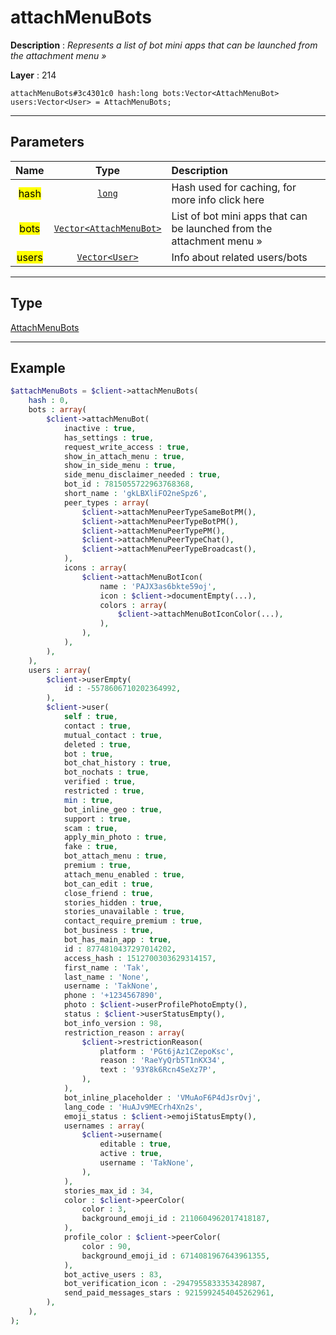 # attachMenuBots

**Description** : *Represents a list of bot mini apps that can be launched from the attachment menu &raquo;*

**Layer** : 214

```tl
attachMenuBots#3c4301c0 hash:long bots:Vector<AttachMenuBot> users:Vector<User> = AttachMenuBots;
```

---

## Parameters

| Name | Type | Description |
| :---: | :---: | :--- |
| <mark>hash</mark> | [`long`](type/long) | Hash used for caching, for more info click here |
| <mark>bots</mark> | [`Vector<AttachMenuBot>`](type/AttachMenuBot) | List of bot mini apps that can be launched from the attachment menu » |
| <mark>users</mark> | [`Vector<User>`](type/User) | Info about related users/bots |

---

## Type

[AttachMenuBots](type/AttachMenuBots)

---

## Example

```php
$attachMenuBots = $client->attachMenuBots(
	hash : 0,
	bots : array(
		$client->attachMenuBot(
			inactive : true,
			has_settings : true,
			request_write_access : true,
			show_in_attach_menu : true,
			show_in_side_menu : true,
			side_menu_disclaimer_needed : true,
			bot_id : 7815055722963768368,
			short_name : 'gkLBXliFO2neSpz6',
			peer_types : array(
				$client->attachMenuPeerTypeSameBotPM(),
				$client->attachMenuPeerTypeBotPM(),
				$client->attachMenuPeerTypePM(),
				$client->attachMenuPeerTypeChat(),
				$client->attachMenuPeerTypeBroadcast(),
			),
			icons : array(
				$client->attachMenuBotIcon(
					name : 'PAJX3as6bkte59oj',
					icon : $client->documentEmpty(...),
					colors : array(
						$client->attachMenuBotIconColor(...),
					),
				),
			),
		),
	),
	users : array(
		$client->userEmpty(
			id : -5578606710202364992,
		),
		$client->user(
			self : true,
			contact : true,
			mutual_contact : true,
			deleted : true,
			bot : true,
			bot_chat_history : true,
			bot_nochats : true,
			verified : true,
			restricted : true,
			min : true,
			bot_inline_geo : true,
			support : true,
			scam : true,
			apply_min_photo : true,
			fake : true,
			bot_attach_menu : true,
			premium : true,
			attach_menu_enabled : true,
			bot_can_edit : true,
			close_friend : true,
			stories_hidden : true,
			stories_unavailable : true,
			contact_require_premium : true,
			bot_business : true,
			bot_has_main_app : true,
			id : 8774810437297014202,
			access_hash : 1512700303629314157,
			first_name : 'Tak',
			last_name : 'None',
			username : 'TakNone',
			phone : '+1234567890',
			photo : $client->userProfilePhotoEmpty(),
			status : $client->userStatusEmpty(),
			bot_info_version : 98,
			restriction_reason : array(
				$client->restrictionReason(
					platform : 'PGt6jAz1CZepoKsc',
					reason : 'RaeYyQrb5T1nKX34',
					text : '93Y8k6Rcn4SeXz7P',
				),
			),
			bot_inline_placeholder : 'VMuAoF6P4dJsrOvj',
			lang_code : 'HuAJv9MECrh4Xn2s',
			emoji_status : $client->emojiStatusEmpty(),
			usernames : array(
				$client->username(
					editable : true,
					active : true,
					username : 'TakNone',
				),
			),
			stories_max_id : 34,
			color : $client->peerColor(
				color : 3,
				background_emoji_id : 2110604962017418187,
			),
			profile_color : $client->peerColor(
				color : 90,
				background_emoji_id : 6714081967643961355,
			),
			bot_active_users : 83,
			bot_verification_icon : -2947955833353428987,
			send_paid_messages_stars : 9215992454045262961,
		),
	),
);
```